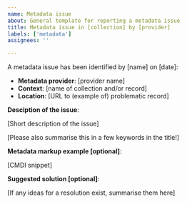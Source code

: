 ```yaml
---
name: Metadata issue
about: General template for reporting a metadata issue
title: Metadata issue in [collection] by [provider]
labels: ['metadata']
assignees: ''

---
```


A metadata issue has been identified by [name] on [date]:

- **Metadata provider**: [provider name]
- **Context**: [name of collection and/or record]
- **Location**: [URL to (example of) problematic record]

**Desciption of the issue**:

[Short description of the issue]

[Please also summarise this in a few keywords in the title!]

**Metadata markup example [optional]**:

[CMDI snippet]

**Suggested solution [optional]**:

[If any ideas for a resolution exist, summarise them here]
